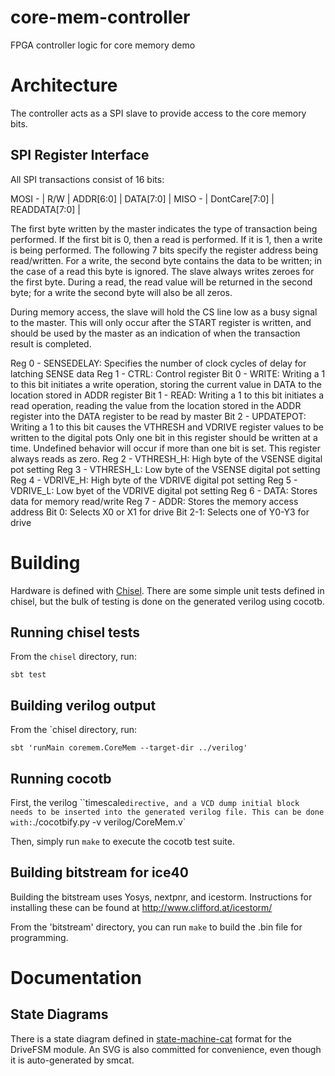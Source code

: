 # core-mem-controller

FPGA controller logic for core memory demo

# Architecture

The controller acts as a SPI slave to provide access to the core memory bits. 

## SPI Register Interface

All SPI transactions consist of 16 bits:

MOSI - | R/W | ADDR[6:0] | DATA[7:0] |
MISO - | DontCare[7:0]   | READDATA[7:0] |

The first byte written by the master indicates the type of transaction being performed. If the first bit is 0, then a read is performed. If it is 1, then a write is being performed. The following 7 bits specify the register address being read/written. For a write, the second byte contains the data to be written; in the case of a read this byte is ignored. 
The slave always writes zeroes for the first byte. During a read, the read value will be returned in the second byte; for a write the second byte will also be all zeros.

During memory access, the slave will hold the CS line low as a busy signal to the master. This will only occur after the START register is written, and should be used by the master as an indication of when the transaction result is completed.

Reg 0 - SENSEDELAY: Specifies the number of clock cycles of delay for latching SENSE data
Reg 1 - CTRL: Control register
        Bit 0 - WRITE: Writing a 1 to this bit initiates a write operation, storing the current value in DATA to the location stored in ADDR register
        Bit 1 - READ: Writing a 1 to this bit initiates a read operation, reading the value from the location stored in the ADDR register into the DATA register to be read by master
        Bit 2 - UPDATEPOT: Writing a 1 to this bit causes the VTHRESH and VDRIVE register values to be written to the digital pots
        Only one bit in this register should be written at a time. Undefined behavior will occur if more than one bit is set. This register always reads as zero. 
Reg 2 - VTHRESH_H: High byte of the VSENSE digital pot setting
Reg 3 - VTHRESH_L: Low byte of the VSENSE digital pot setting
Reg 4 - VDRIVE_H: High byte of the VDRIVE digital pot setting
Reg 5 - VDRIVE_L: Low byet of the VDRIVE digital pot setting
Reg 6 - DATA: Stores data for memory read/write
Reg 7 - ADDR: Stores the memory access address
        Bit 0: Selects X0 or X1 for drive
        Bit 2-1: Selects one of Y0-Y3 for drive

# Building

Hardware is defined with [Chisel](https://chisel.eecs.berkeley.edu/). There are some simple unit tests defined in chisel, but the bulk of testing is done on the generated verilog using cocotb. 

## Running chisel tests

From the `chisel` directory, run:

`sbt test`

## Building verilog output

From the `chisel directory, run:

`sbt 'runMain coremem.CoreMem --target-dir ../verilog'`

## Running cocotb

First, the verilog ``timescale` directive, and a VCD dump initial block needs to be inserted into the generated verilog file. This can be done with: `./cocotbify.py -v verilog/CoreMem.v`

Then, simply run `make` to execute the cocotb test suite. 

## Building bitstream for ice40

Building the bitstream uses Yosys, nextpnr, and icestorm. Instructions for installing these can be found at http://www.clifford.at/icestorm/

From the 'bitstream' directory, you can run `make` to build the .bin file for programming. 

# Documentation

## State Diagrams

There is a state diagram defined in [state-machine-cat](https://github.com/sverweij/state-machine-cat) format for the DriveFSM module. An SVG is also committed for convenience, even though it is auto-generated by smcat.